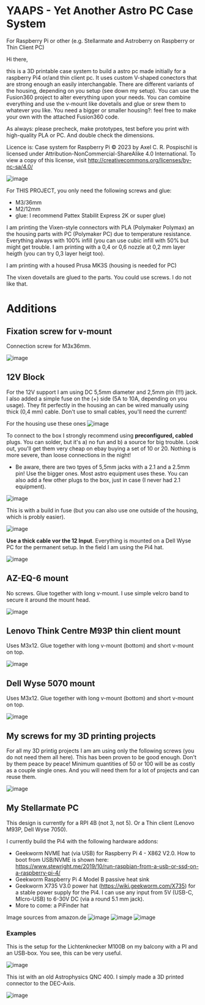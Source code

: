 # YAAPS - Yet Another Astro PC Case System
For Raspberry Pi or other (e.g. Stellarmate and Astroberry on Raspberry or Thin Client PC)

Hi there,

this is a 3D printable case system to build a astro pc made initially for a raspberry Pi4 or/and thin client pc. It uses custom V-shaped conectors that are strong enough an easily interchangable. There are different variants of the housing, depending on you setup (see down my setup). You can use the Fusion360 project to alter everything upon your needs. You can combine everything and use the v-mount like dovetails and glue or srew them to whatever you like. You need a bigger or smaller housing?: feel free to make your own with the attached Fusion360 code.

As always: please precheck, make prototypes, test before you print with high-quality PLA or PC. And double check the dimensions. 

Licence is: Case system for Raspberry Pi © 2023 by Axel C. R. Pospischil is licensed under Attribution-NonCommercial-ShareAlike 4.0 International. To view a copy of this license, visit http://creativecommons.org/licenses/by-nc-sa/4.0/

![image](https://github.com/apos/case_system_stellarmate_astroberry/assets/456034/1d67b81f-250d-4325-87a3-b2c390186f6e)

For THIS PROJECT, you only need the following screws and glue:
- M3/36mm
- M2/12mm
- glue: I recommend Pattex Stabilit Express 2K or super glue)

I am printing the Vixen-style connectors with PLA  (Polymaker Polymax) an the housing parts with PC (Polymaker PC) due to temperature resistance. 
Everything always with 100% infill (you can use cubic infill with 50% but might get trouble. I am printing with a 0,4 or 0,6 nozzle at 0,2 mm layer heigth (you can try 0,3 layer heigt too).

I am printing with a housed Prusa MK3S (housing is needed for PC)

The vixen dovetails are glued to the parts. You could use screws. I do not like that. 


# Additions
## Fixation screw for v-mount
Connection screw for M3x36mm.

![image](https://github.com/apos/case_system_stellarmate_astroberry/assets/456034/bff28585-f9ef-4151-b5d9-16a0b49b1476)

## 12V Block
For the 12V support I am using DC 5,5mm diameter and 2,5mm pin (!!!) jack. I also added a simple fuse on the (+) side (5A to 10A, depending on you usage). They fit perfectly in the housing an can be wired manually using thick (0,4 mm) cable. Don't use to small cables, you'll need the current!

For the housing use these ones
![image](https://github.com/apos/case_system_stellarmate_astroberry/assets/456034/084c2678-271e-4453-a7ca-155448e8c141)

To connect to the box I strongly recommend using **preconfigured, cabled** plugs. You can solder, but it's a) no fun and b) a source for big trouble. Look out, you'll get them very cheap on ebay buying a set of 10 or 20. Nothing is more severe, than loose connections in the night!
- Be aware, there are two tpyes of 5,5mm jacks with a 2.1 and a 2.5mm pin! Use the bigger ones. Most astro equipment uses these. You can also add a few other plugs to the box, just in case (I never had 2.1 equipment).
  
![image](https://github.com/apos/case_system_stellarmate_astroberry/assets/456034/362cf0e7-f642-473a-9b31-183773268dab)

This is with a build in fuse (but you can also use one outside of the housing, which is probly easier).

![image](https://github.com/apos/case_system_stellarmate_astroberry/assets/456034/2c5b6344-7efc-46dd-a160-1202e7d786ab)

**Use a thick cable vor the 12 Input**. Everything is mounted on a Dell Wyse PC for the permanent setup. In the field I am using the Pi4 hat. 

![image](https://github.com/apos/case_system_stellarmate_astroberry/assets/456034/5290c4b2-2836-4a14-a09e-24ba53eba986)


## AZ-EQ-6 mount 
No screws. Glue together with long v-mount. I use simple velcro band to secure it around the mount head. 

![image](https://github.com/apos/case_system_stellarmate_astroberry/assets/456034/6505208a-0a21-4160-a092-0fff6ed295fe)

## Lenovo Think Centre M93P thin client mount
Uses M3x12. Glue together with long v-mount (bottom) and short v-mount on top. 

![image](https://github.com/apos/case_system_stellarmate_astroberry/assets/456034/08ad83d9-1e7d-45fd-8261-ecd764a5b1ca)

## Dell Wyse 5070 mount
Uses M3x12. Glue together with long v-mount (bottom) and short v-mount on top. 

![image](https://github.com/apos/case_system_stellarmate_astroberry/assets/456034/70754b24-77ff-477e-9c35-93da8a9eb406)


## My screws for my 3D printing projects
For all my 3D printig projects I am am using only the following screws (you do not need them all here). This has been proven to be good enough. Don't by them peace by peace! Minimum quantities of 50 or 100 will be as costly as a couple single ones. And you will need them for a lot of projects and can reuse them. 

![image](https://github.com/apos/case_system_stellarmate_astroberry/assets/456034/894673e6-734c-46ea-9cd9-65c6b7c348e7)


## My Stellarmate PC
This design is currently for a RPI 4B (not 3, not 5). Or a Thin client (Lenovo M93P, Dell Wyse 7050).

I currently build the Pi4 with the following hardware addons: 
 - Geekworm NVME hat (via USB) for Raspberry Pi 4 - X862 V2.0. How to boot from USB/NVME is shown here: https://www.stewright.me/2019/10/run-raspbian-from-a-usb-or-ssd-on-a-raspberry-pi-4/ 
 - Geekworm Raspberry Pi 4 Model B passive heat sink
 - Geekworm X735 V3.0 power hat (https://wiki.geekworm.com/X735) for a stable power supply for the Pi4. I can use any input from 5V (USB-C, MIcro-USB) to 6-30V DC (via a round 5.1 mm jack).
 - More to come: a PiFinder hat


 Image sources from amazon.de
![image](https://github.com/apos/case_system_stellarmate_astroberry/assets/456034/d68de966-a92d-4ed0-97bf-c3a811d86933)
![image](https://github.com/apos/case_system_stellarmate_astroberry/assets/456034/5eeaae78-9746-4423-adb2-ae63e5d9714e)
![image](https://github.com/apos/case_system_stellarmate_astroberry/assets/456034/92c84bb9-a011-4aae-a41f-6eeed7032a0b)


### Examples

This is the setup for the Lichtenknecker M100B on my balcony with a PI and an USB-box. You see, this can be very useful.

![image](https://github.com/apos/case_system_stellarmate_astroberry/assets/456034/ca10f55d-26e7-42b1-befa-68aac09f844f)

This ist with an old Astrophysics QNC 400. I simply made a 3D printed connector to the DEC-Axis.

![image](https://github.com/apos/case_system_stellarmate_astroberry/assets/456034/e17fe38f-594d-44b3-8ea8-ac78ca7f67c3)





